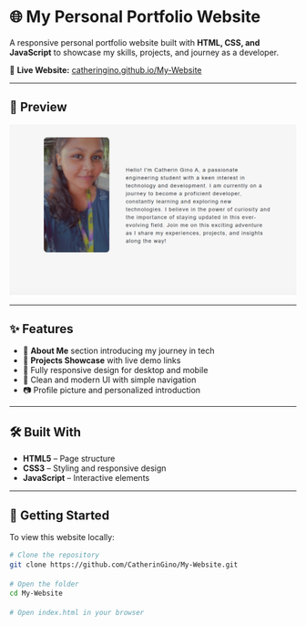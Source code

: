 # 🌐 My Personal Portfolio Website

A responsive personal portfolio website built with **HTML, CSS, and JavaScript** to showcase my skills, projects, and journey as a developer.

🌟 **Live Website:** [catheringino.github.io/My-Website](https://catheringino.github.io/My-Website/)

---

## 📸 Preview
![Portfolio Screenshot](screenshot.png)

---

## ✨ Features
- 📖 **About Me** section introducing my journey in tech
- 💼 **Projects Showcase** with live demo links
- 📱 Fully responsive design for desktop and mobile
- 🎨 Clean and modern UI with simple navigation
- 📷 Profile picture and personalized introduction

---

## 🛠️ Built With
- **HTML5** – Page structure
- **CSS3** – Styling and responsive design
- **JavaScript** – Interactive elements

---

## 🚀 Getting Started
To view this website locally:
```bash
# Clone the repository
git clone https://github.com/CatherinGino/My-Website.git

# Open the folder
cd My-Website

# Open index.html in your browser
